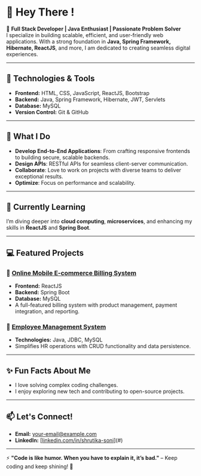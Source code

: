 # 👋 Hey There !

🌟 **Full Stack Developer | Java Enthusiast | Passionate Problem Solver**  
I specialize in building scalable, efficient, and user-friendly web applications. With a strong foundation in **Java, Spring Framework, Hibernate, ReactJS**, and more, I am dedicated to creating seamless digital experiences.

---

## 🔧 Technologies & Tools

- **Frontend:** HTML, CSS, JavaScript, ReactJS, Bootstrap  
- **Backend:** Java, Spring Framework, Hibernate, JWT, Servlets  
- **Database:** MySQL  
- **Version Control:** Git & GitHub  

---

## 🚀 What I Do
- **Develop End-to-End Applications**: From crafting responsive frontends to building secure, scalable backends.
- **Design APIs**: RESTful APIs for seamless client-server communication.
- **Collaborate**: Love to work on projects with diverse teams to deliver exceptional results.
- **Optimize**: Focus on performance and scalability.

---

## 🌱 Currently Learning
I’m diving deeper into **cloud computing**, **microservices**, and enhancing my skills in **ReactJS** and **Spring Boot**.

---

## 💻 Featured Projects

### 📱 [Online Mobile E-commerce Billing System](#)
- **Frontend:** ReactJS  
- **Backend:** Spring Boot  
- **Database:** MySQL  
- A full-featured billing system with product management, payment integration, and reporting.

### 🧾 [Employee Management System](#)
- **Technologies:** Java, JDBC, MySQL  
- Simplifies HR operations with CRUD functionality and data persistence.

---

## ✨ Fun Facts About Me
- I love solving complex coding challenges.
- I enjoy exploring new tech and contributing to open-source projects.

---

## 📫 Let's Connect!
- **Email:** [your-email@example.com](mailto:your-shrutikasoni375@gmail.com)  
- **LinkedIn:** [[linkedin.com/in/shrutika-soni](https://www.linkedin.com/in/ishrutikasoni/)](#)  
---
⚡ **"Code is like humor. When you have to explain it, it’s bad."** – Keep coding and keep shining! 🚀
